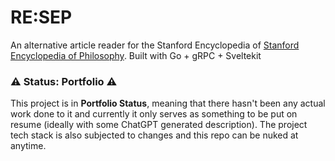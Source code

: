 # RE:SEP
An alternative article reader for the Stanford Encyclopedia of [Stanford Encyclopedia of Philosophy](https://plato.stanford.edu).
Built with Go + gRPC + Sveltekit


### :warning: Status: Portfolio :warning:
This project is in **Portfolio Status**, meaning that there hasn't been any actual work done to it
and currently it only serves as something to be put on resume (ideally with some ChatGPT generated
description). The project tech stack is also subjected to changes and this repo can be nuked at anytime.
